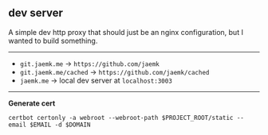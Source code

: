 ## dev server

A simple dev http proxy that should just be an nginx configuration, but I wanted to build something.

---

- `git.jaemk.me` -> `https://github.com/jaemk`
- `git.jaemk.me/cached` -> `https://github.com/jaemk/cached`
- `jaemk.me` -> local dev server at `localhost:3003`

---

**Generate cert**

```
certbot certonly -a webroot --webroot-path $PROJECT_ROOT/static --email $EMAIL -d $DOMAIN
```
